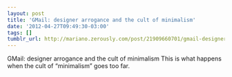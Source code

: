 ```yaml
---
layout: post
title: 'GMail: designer arrogance and the cult of minimalism'
date: '2012-04-27T09:49:30-03:00'
tags: []
tumblr_url: http://mariano.zerously.com/post/21909660701/gmail-designer-arrogance-and-the-cult-of
---
```

GMail: designer arrogance and the cult of minimalism
  This is what happens when the cult of “minimalism” goes too far.
